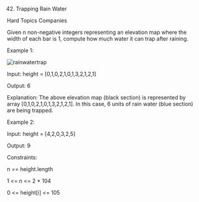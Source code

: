 42. Trapping Rain Water

Hard Topics Companies

Given n non-negative integers representing an elevation map where the width of each bar is 1, compute how much water it can trap after raining.

 
Example 1:

![rainwatertrap](https://github.com/AnkitPorwal04/LeetCode/assets/96345105/210b035c-2796-4f17-9bd8-73d23a2ca19d)

Input: height = [0,1,0,2,1,0,1,3,2,1,2,1]

Output: 6

Explanation: The above elevation map (black section) is represented by array [0,1,0,2,1,0,1,3,2,1,2,1]. In this case, 6 units of rain water (blue section) are being trapped.

Example 2:

Input: height = [4,2,0,3,2,5]

Output: 9
 

Constraints:

n == height.length

1 <= n <= 2 * 104

0 <= height[i] <= 105
